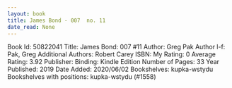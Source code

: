 ```yaml
---
layout: book
title: James Bond - 007  no. 11
date_read: None
---
```


Book Id: 50822041
Title: James Bond: 007 #11
Author: Greg Pak
Author l-f: Pak, Greg
Additional Authors: Robert Carey
ISBN: 
My Rating: 0
Average Rating: 3.92
Publisher: 
Binding: Kindle Edition
Number of Pages: 33
Year Published: 2019
Date Added: 2020/06/02
Bookshelves: kupka-wstydu
Bookshelves with positions: kupka-wstydu (#1558)

